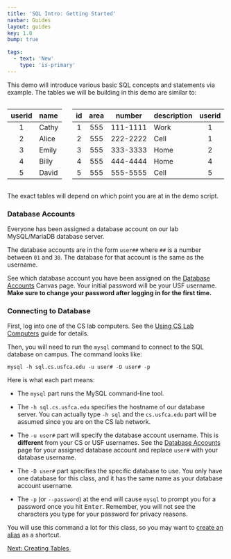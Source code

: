 ```yaml
---
title: 'SQL Intro: Getting Started'
navbar: Guides
layout: guides
key: 1.0
bump: true

tags:
  - text: 'New'
    type: 'is-primary'
---
```


This demo will introduce various basic SQL concepts and statements via example. The tables we will be building in this demo are similar to:

<div class="columns">
<div class="column is-narrow">
<table class="table is-hoverable" style="width: auto;">
  <thead>
    <tr>
      <th style="text-align: center">userid</th>
      <th style="text-align: left">name</th>
    </tr>
  </thead>
  <tbody>
    <tr>
      <td style="text-align: center">1</td>
      <td style="text-align: left">Cathy</td>
    </tr>
    <tr>
      <td style="text-align: center">2</td>
      <td style="text-align: left">Alice</td>
    </tr>
    <tr>
      <td style="text-align: center">3</td>
      <td style="text-align: left">Emily</td>
    </tr>
    <tr>
      <td style="text-align: center">4</td>
      <td style="text-align: left">Billy</td>
    </tr>
    <tr>
      <td style="text-align: center">5</td>
      <td style="text-align: left">David</td>
    </tr>
  </tbody>
</table>
</div>
<div class="column">
<table class="table is-hoverable" style="width: auto;">
  <thead>
    <tr>
      <th style="text-align: center">id</th>
      <th style="text-align: center">area</th>
      <th style="text-align: center">number</th>
      <th style="text-align: left">description</th>
      <th style="text-align: center">userid</th>
    </tr>
  </thead>
  <tbody>
    <tr>
      <td style="text-align: center">1</td>
      <td style="text-align: center">555</td>
      <td style="text-align: center">111-1111</td>
      <td style="text-align: left">Work</td>
      <td style="text-align: center">1</td>
    </tr>
    <tr>
      <td style="text-align: center">2</td>
      <td style="text-align: center">555</td>
      <td style="text-align: center">222-2222</td>
      <td style="text-align: left">Cell</td>
      <td style="text-align: center">1</td>
    </tr>
    <tr>
      <td style="text-align: center">3</td>
      <td style="text-align: center">555</td>
      <td style="text-align: center">333-3333</td>
      <td style="text-align: left">Home</td>
      <td style="text-align: center">2</td>
    </tr>
    <tr>
      <td style="text-align: center">4</td>
      <td style="text-align: center">555</td>
      <td style="text-align: center">444-4444</td>
      <td style="text-align: left">Home</td>
      <td style="text-align: center">4</td>
    </tr>
    <tr>
      <td style="text-align: center">5</td>
      <td style="text-align: center">555</td>
      <td style="text-align: center">555-5555</td>
      <td style="text-align: left">Cell</td>
      <td style="text-align: center">5</td>
    </tr>
  </tbody>
</table>
</div>
</div>

The exact tables will depend on which point you are at in the demo script.

### Database Accounts

Everyone has been assigned a database account on our lab MySQL/MariaDB database server.

The database accounts are in the form `user##` where `##` is a number between `01` and `30`. The database for that account is the same as the username.

See which database account you have been assigned on the [Database Accounts](https://usfca.instructure.com/courses/1586786/pages/database-accounts) Canvas page. Your initial password will be your USF username. **Make sure to change your password after logging in for the first time.**

### Connecting to Database

First, log into one of the CS lab computers. See the [Using CS Lab Computers](/guides/general/using-cs-lab-computers.html) guide for details.

Then, you will need to run the `mysql` command to connect to the SQL database on campus. The command looks like:

```shell
mysql -h sql.cs.usfca.edu -u user# -D user# -p
```

Here is what each part means:

  - The `mysql` part runs the MySQL command-line tool.

  - The `-h sql.cs.usfca.edu` specifies the hostname of our database server. You can actually type `-h sql` and the `cs.usfca.edu` part will be assumed since you are on the CS lab network.

  - The `-u user#` part will specify the database account username. This is **different** from your CS or USF usernames. See the [Database Accounts](https://usfca.instructure.com/courses/1586786/pages/database-accounts) page for your assigned database account and replace `user#` with your database username.

  - The `-D user#` part specifies the specific database to use. You only have one database for this class, and it has the same name as your database account username.

  - The `-p` (or `--password`) at the end will cause `mysql` to prompt you for a password once you hit <kbd>Enter</kbd>. Remember, you will not see the characters you type for your password for privacy reasons.

You will use this command a lot for this class, so you may want to [create an alias](/guides/homework/homework-testing.html#bonus-aliases) as a shortcut.

<a href="sql-intro-creating.html" class="button is-primary"><span>Next: Creating Tables</span>&nbsp;<i class="fas fa-arrow-alt-right"></i></a>
